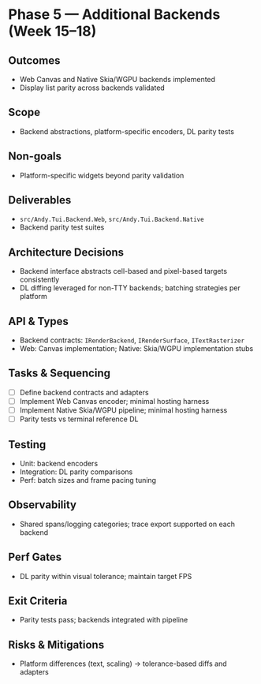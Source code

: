 # Phase 5 — Additional Backends (Week 15–18)

## Outcomes
- Web Canvas and Native Skia/WGPU backends implemented
- Display list parity across backends validated

## Scope
- Backend abstractions, platform-specific encoders, DL parity tests

## Non-goals
- Platform-specific widgets beyond parity validation

## Deliverables
- `src/Andy.Tui.Backend.Web`, `src/Andy.Tui.Backend.Native`
- Backend parity test suites

## Architecture Decisions
- Backend interface abstracts cell-based and pixel-based targets consistently
- DL diffing leveraged for non-TTY backends; batching strategies per platform

## API & Types
- Backend contracts: `IRenderBackend`, `IRenderSurface`, `ITextRasterizer`
- Web: Canvas implementation; Native: Skia/WGPU implementation stubs

## Tasks & Sequencing
- [ ] Define backend contracts and adapters
- [ ] Implement Web Canvas encoder; minimal hosting harness
- [ ] Implement Native Skia/WGPU pipeline; minimal hosting harness
- [ ] Parity tests vs terminal reference DL

## Testing
- Unit: backend encoders
- Integration: DL parity comparisons
- Perf: batch sizes and frame pacing tuning

## Observability
- Shared spans/logging categories; trace export supported on each backend

## Perf Gates
- DL parity within visual tolerance; maintain target FPS

## Exit Criteria
- Parity tests pass; backends integrated with pipeline

## Risks & Mitigations
- Platform differences (text, scaling) → tolerance-based diffs and adapters
